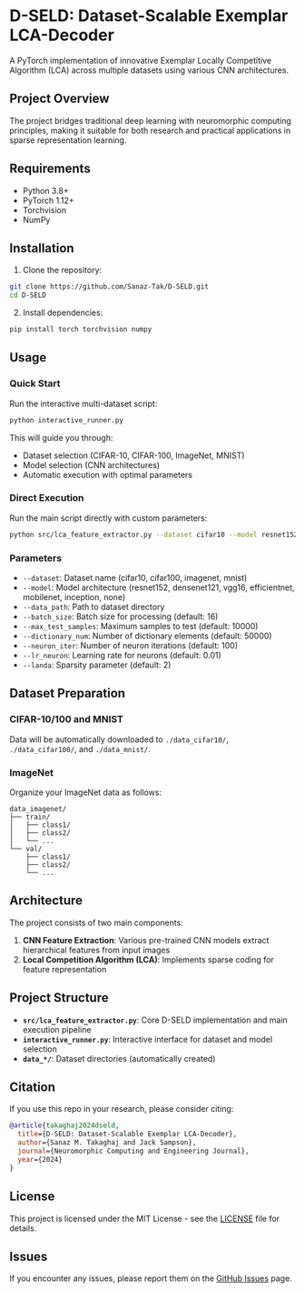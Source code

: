 # D-SELD: Dataset-Scalable Exemplar LCA-Decoder

A PyTorch implementation of innovative Exemplar Locally Competitive Algorithm (LCA) across multiple datasets using various CNN architectures.

## Project Overview
The project bridges traditional deep learning with neuromorphic computing principles, making it suitable for both research and practical applications in sparse representation learning.

## Requirements

- Python 3.8+
- PyTorch 1.12+
- Torchvision
- NumPy

## Installation

1. Clone the repository:
```bash
git clone https://github.com/Sanaz-Tak/D-SELD.git
cd D-SELD
```

2. Install dependencies:
```bash
pip install torch torchvision numpy
```

## Usage

### Quick Start

Run the interactive multi-dataset script:
```bash
python interactive_runner.py
```

This will guide you through:
- Dataset selection (CIFAR-10, CIFAR-100, ImageNet, MNIST)
- Model selection (CNN architectures)
- Automatic execution with optimal parameters

### Direct Execution

Run the main script directly with custom parameters:
```bash
python src/lca_feature_extractor.py --dataset cifar10 --model resnet152
```

### Parameters

- `--dataset`: Dataset name (cifar10, cifar100, imagenet, mnist)
- `--model`: Model architecture (resnet152, densenet121, vgg16, efficientnet, mobilenet, inception, none)
- `--data_path`: Path to dataset directory
- `--batch_size`: Batch size for processing (default: 16)
- `--max_test_samples`: Maximum samples to test (default: 10000)
- `--dictionary_num`: Number of dictionary elements (default: 50000)
- `--neuron_iter`: Number of neuron iterations (default: 100)
- `--lr_neuron`: Learning rate for neurons (default: 0.01)
- `--landa`: Sparsity parameter (default: 2)

## Dataset Preparation

### CIFAR-10/100 and MNIST
Data will be automatically downloaded to `./data_cifar10/`, `./data_cifar100/`, and `./data_mnist/`.

### ImageNet
Organize your ImageNet data as follows:
```
data_imagenet/
├── train/
│   ├── class1/
│   ├── class2/
│   └── ...
└── val/
    ├── class1/
    ├── class2/
    └── ...
```

## Architecture

The project consists of two main components:

1. **CNN Feature Extraction**: Various pre-trained CNN models extract hierarchical features from input images
2. **Local Competition Algorithm (LCA)**: Implements sparse coding for feature representation

## Project Structure

- **`src/lca_feature_extractor.py`**: Core D-SELD implementation and main execution pipeline
- **`interactive_runner.py`**: Interactive interface for dataset and model selection
- **`data_*/`**: Dataset directories (automatically created)


## Citation

If you use this repo in your research, please consider citing:

```bibtex
@article{takaghaj2024dseld,
  title={D-SELD: Dataset-Scalable Exemplar LCA-Decoder},
  author={Sanaz M. Takaghaj and Jack Sampson},
  journal={Neuromorphic Computing and Engineering Journal},
  year={2024}
}
```

## License

This project is licensed under the MIT License - see the [LICENSE](LICENSE) file for details.


## Issues

If you encounter any issues, please report them on the [GitHub Issues](https://github.com/Sanaz-Tak/D-SELD/issues) page.
